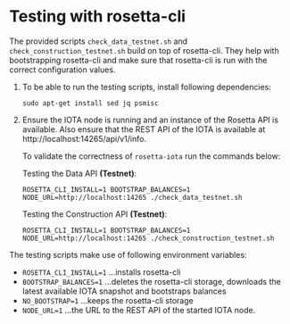 # Testing with rosetta-cli

The provided scripts `check_data_testnet.sh` and `check_construction_testnet.sh` build on top of rosetta-cli. They help with bootstrapping rosetta-cli and make sure that rosetta-cli is run with the correct configuration values.

1) To be able to run the testing scripts, install following dependencies:
    ```
    sudo apt-get install sed jq psmisc
    ```

2) Ensure the IOTA node is running and an instance of the Rosetta API is available.
Also ensure that the REST API of the IOTA is available at http://localhost:14265/api/v1/info.

    To validate the correctness of `rosetta-iota` run the commands below:

    Testing the Data API **(Testnet)**:
    ```
    ROSETTA_CLI_INSTALL=1 BOOTSTRAP_BALANCES=1 NODE_URL=http://localhost:14265 ./check_data_testnet.sh
    ```

    Testing the Construction API **(Testnet)**:
    ```
    ROSETTA_CLI_INSTALL=1 BOOTSTRAP_BALANCES=1 NODE_URL=http://localhost:14265 ./check_construction_testnet.sh
    ```

The testing scripts make use of following environment variables:
- `ROSETTA_CLI_INSTALL=1` ...installs rosetta-cli
- `BOOTSTRAP_BALANCES=1` ...deletes the rosetta-cli storage, downloads the latest available IOTA snapshot and bootstraps balances
- `NO_BOOTSTRAP=1` ...keeps the rosetta-cli storage
- `NODE_URL=1` ...the URL to the REST API of the started IOTA node.  